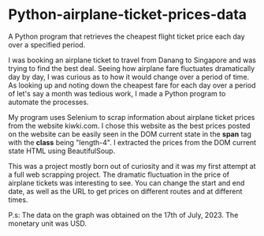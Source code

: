 # Python-airplane-ticket-prices-data
A Python program that retrieves the cheapest flight ticket price each day over a specified period.

I was booking an airplane ticket to travel from Danang to Singapore and was trying to find the best deal. Seeing how airplane fare fluctuates dramatically day by day, I was curious as to how it would change over a period of time. As looking up and noting down the cheapest fare for each day over a period of let's say a month was tedious work, I made a Python program to automate the processes.

My program uses Selenium to scrap information about airplane ticket prices from the website kiwki.com. I chose this website as the best prices posted on the website can be easily seen in the DOM current state in the **span** tag with the **class** being "length-4". I extracted the prices from the DOM current state HTML using BeautifulSoup. 

This was a project mostly born out of curiosity and it was my first attempt at a full web scrapping project. The dramatic fluctuation in the price of airplane tickets was interesting to see. You can change the start and end date, as well as the URL to get prices on different routes and at different times.

P.s: The data on the graph was obtained on the 17th of July, 2023. The monetary unit was USD.
